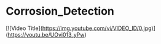 # Corrosion_Detection
[![Video Title][(https://img.youtube.com/vi/VIDEO_ID/0.jpg)](https://www.youtube.com/watch?v=VIDEO_ID)](https://youtu.be/UOvi013_yPw)
